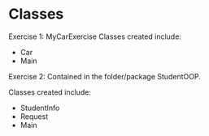 # Classes

Exercise 1:
MyCarExercise
Classes created include:
- Car
- Main

Exercise 2:
Contained in the folder/package StudentOOP.

Classes created include:
- StudentInfo
- Request
- Main